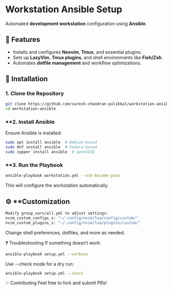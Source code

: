 # **Workstation Ansible Setup**
Automated **development workstation** configuration using **Ansible**.

## 📌 **Features**
- Installs and configures **Neovim**, **Tmux**, and essential plugins.
- Sets up **LazyVim**, **Tmux plugins**, and shell environments like **Fish/Zsh**.
- Automates **dotfile management** and workflow optimizations.

## 🚀 **Installation**
### **1. Clone the Repository**
```sh
git clone https://github.com/suresh-chandran-pulikkal/workstation-ansible.git
cd workstation-ansible
```
### **2. Install Ansible
Ensure Ansible is installed:
```sh
sudo apt install ansible  # Debian-based
sudo dnf install ansible  # Fedora-based
sudo zypper install ansible  # openSUSE
```
### **3. Run the Playbook
```sh
ansible-playbook workstation.yml --ask-become-pass
```
This will configure the workstation automatically.

## ⚙ **Customization
```sh
Modify group_vars/all.yml to adjust settings:
nvim_custom_configs_s: "~/.config/nvim/lua/config/custom/"
nvim_custom_plugins_s: "~/.config/nvim/lua/plugins/custom/"
```

Change shell preferences, dotfiles, and more as needed.

❓ Troubleshooting
If something doesn’t work:
```sh
ansible-playbook setup.yml --verbose
```

Use --check mode for a dry run:
```sh
ansible-playbook setup.yml --check
```
✨ Contributing
Feel free to fork and submit PRs!
